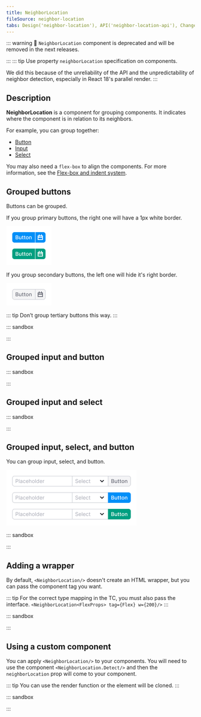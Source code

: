 ```yaml
---
title: NeighborLocation
fileSource: neighbor-location
tabs: Design('neighbor-location'), API('neighbor-location-api'), Changelog('neighbor-location-changelog')
---
```


::: warning
:rotating_light: `NeighborLocation` component is deprecated and will be removed in the next releases.

:::
::: tip
Use property `neighborLocation` specification on components.

We did this because of the unreliability of the API and the unpredictability of neighbor detection, especially in
React 18's parallel render.
:::

## Description

**NeighborLocation** is a component for grouping components. It indicates where the component is in relation to its
neighbors.

For example, you can group together:

- [Button](/components/button/button)
- [Input](/components/input/input)
- [Select](/components/select/select)

You may also need a `flex-box` to align the components. For more information, see
the [Flex-box and indent system](/layout/box-system/box-system).

## Grouped buttons

Buttons can be grouped.

If you group primary buttons, the right one will have a 1px white border.

![](static/primary-buttons-group.png)

If you group secondary buttons, the left one will hide it's right border.

![](static/secondary-buttons-group.png)

::: tip
Don’t group tertiary buttons this way.
:::

::: sandbox

<script lang="tsx">
import React from 'react';
import Button from '@semcore/ui/button';
import Divider from '@semcore/ui/divider';
import { Flex } from '@semcore/ui/flex-box';
import NeighborLocation from '@semcore/ui/neighbor-location';

const Demo = () => {
  return (
    <>
      <Flex>
        <Button neighborLocation='right'>Left</Button>
        <Button neighborLocation='both'>Center</Button>
        <Button neighborLocation='left'>Right</Button>
      </Flex>
      <Divider my={4} />
      {/* NeighborLocation is DEPRECATED */}
      <NeighborLocation>
        <Button>Left</Button>
        <Button>Center</Button>
        <Button>Right</Button>
      </NeighborLocation>
    </>
  );
};


</script>

:::

## Grouped input and button

::: sandbox

<script lang="tsx">
//https://github.com/semrush/intergalactic/tree/master/website/docs/utils/neighbor-location/examples/neighbor-location-input.tsx
import React from 'react';
import Input from '@semcore/ui/input';
import Button from '@semcore/ui/button';
import { Flex } from '@semcore/ui/flex-box';

const Demo = () => {
  return (
    <>
      <Flex mb={4}>
        <Input neighborLocation='right' w={200}>
          <Input.Value placeholder='Placeholder' />
        </Input>
        <Button neighborLocation='left'>Button</Button>
      </Flex>
      <Flex mb={4}>
        <Input neighborLocation='right' w={200}>
          <Input.Value placeholder='Placeholder' />
        </Input>
        <Button neighborLocation='left' use='primary'>
          Button
        </Button>
      </Flex>
      <Flex>
        <Input neighborLocation='right' w={200}>
          <Input.Value placeholder='Placeholder' />
        </Input>
        <Button neighborLocation='left' use='primary' theme='success'>
          Button
        </Button>
      </Flex>
    </>
  );
};


</script>

:::

## Grouped input and select

::: sandbox

<script lang="tsx">
import React from 'react';
import Input from '@semcore/ui/input';
import Select from '@semcore/ui/select';
import { Flex } from '@semcore/ui/flex-box';

const Demo = () => {
  return (
    <Flex>
      <Input neighborLocation='right' w={200}>
        <Input.Value placeholder='Placeholder' />
      </Input>
      <Select
        neighborLocation='left'
        options={[
          { value: 'Option 1', children: 'Option 1' },
          { value: 'Option 2', children: 'Option 2' },
        ]}
      />
    </Flex>
  );
};


</script>

:::

## Grouped input, select, and button

You can group input, select, and button.

![](static/combo.png)

::: sandbox

<script lang="tsx">
import React from 'react';
import Input from '@semcore/ui/input';
import Select from '@semcore/ui/select';
import Button from '@semcore/ui/button';
import { Flex } from '@semcore/ui/flex-box';

const Demo = () => {
  return (
    <Flex>
      <Input neighborLocation='right' w={200}>
        <Input.Value placeholder='Placeholder' />
      </Input>
      <Select
        neighborLocation='both'
        options={[
          { value: 'Option 1', children: 'Option 1' },
          { value: 'Option 2', children: 'Option 2' },
        ]}
      />
      <Button neighborLocation='left' use='primary'>
        Button
      </Button>
    </Flex>
  );
};


</script>

:::

## Adding a wrapper

By default, `<NeighborLocation/>` doesn't create an HTML wrapper, but you can pass the component tag you want.

::: tip
For the correct type mapping in the TC, you must also pass the interface.
`<NeighborLocation<FlexProps> tag={Flex} w={200}/>`
:::

::: sandbox

<script lang="tsx">
import React from 'react';
import Button from '@semcore/ui/button';
import { Flex } from '@semcore/ui/flex-box';
import NeighborLocation from '@semcore/ui/neighbor-location';

const Demo = () => {
  return (
    <>
      <NeighborLocation tag={Flex} mb={4}>
        <Button use='primary'>Left</Button>
        <Button use='primary'>Center</Button>
        <Button use='primary'>Right</Button>
      </NeighborLocation>
      <NeighborLocation tag={Flex}>
        <Button>Left</Button>
        <Button>Center</Button>
        <Button>Right</Button>
      </NeighborLocation>
    </>
  );
};


</script>

:::

## Using a custom component

You can apply `<NeighborLocation/>` to your components. You will need to use the component `<NeighborLocation.Detect/>`
and
then the `neighborLocation` prop will come to your component.

::: tip
You can use the render function or the element will be cloned.
:::

::: sandbox

<script lang="tsx">
import React from 'react';
import NeighborLocation from '@semcore/ui/neighbor-location';

const CustomComponent: React.FC<{ neighborLocation?: string }> = ({ neighborLocation }) => {
  return <span>{neighborLocation}</span>;
};

const Demo = () => {
  return (
    <NeighborLocation>
      <NeighborLocation.Detect>
        {(neighborLocation) => <span>{neighborLocation}</span>}
      </NeighborLocation.Detect>
      <NeighborLocation.Detect>
        {(neighborLocation) => <span> | {neighborLocation} | </span>}
      </NeighborLocation.Detect>
      <NeighborLocation.Detect>
        <CustomComponent />
      </NeighborLocation.Detect>
    </NeighborLocation>
  );
};


</script>

:::

